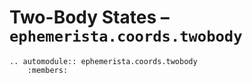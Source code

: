 # Two-Body States – `ephemerista.coords.twobody`

```{eval-rst}
.. automodule:: ephemerista.coords.twobody
    :members:
```
